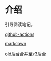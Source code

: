 # 介绍

引导阅读笔记。

[github-actions](/guide/prose/github-actions)

[markdown](/guide/prose/markdown)

[old后台合并至v3后台](/guide/prose/backstage-merge)
